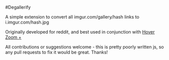 #Degallerify

A simple extension to convert all imgur.com/gallery/hash links to i.imgur.com/hash.jpg

Originally developed for reddit, and best used in conjunction with [Hover Zoom +](https://github.com/extesy/hoverzoom)


All contributions or suggestions welcome - this is pretty poorly written js, so any pull requests to fix it would be great. Thanks!
